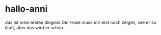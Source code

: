 # hallo-anni
das ist mein erstes dingens
Der Hase muss mir erst noch zeigen, wie er so läuft, aber das wird er schon...
